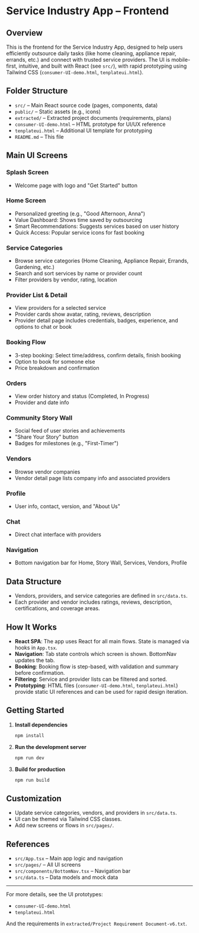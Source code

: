 # Service Industry App – Frontend

## Overview

This is the frontend for the Service Industry App, designed to help users efficiently outsource daily tasks (like home cleaning, appliance repair, errands, etc.) and connect with trusted service providers. The UI is mobile-first, intuitive, and built with React (see `src/`), with rapid prototyping using Tailwind CSS (`consumer-UI-demo.html`, `tenplateui.html`).

## Folder Structure

- `src/` – Main React source code (pages, components, data)
- `public/` – Static assets (e.g., icons)
- `extracted/` – Extracted project documents (requirements, plans)
- `consumer-UI-demo.html` – HTML prototype for UI/UX reference
- `tenplateui.html` – Additional UI template for prototyping
- `README.md` – This file

## Main UI Screens

### Splash Screen
- Welcome page with logo and "Get Started" button

### Home Screen
- Personalized greeting (e.g., "Good Afternoon, Anna")
- Value Dashboard: Shows time saved by outsourcing
- Smart Recommendations: Suggests services based on user history
- Quick Access: Popular service icons for fast booking

### Service Categories
- Browse service categories (Home Cleaning, Appliance Repair, Errands, Gardening, etc.)
- Search and sort services by name or provider count
- Filter providers by vendor, rating, location

### Provider List & Detail
- View providers for a selected service
- Provider cards show avatar, rating, reviews, description
- Provider detail page includes credentials, badges, experience, and options to chat or book

### Booking Flow
- 3-step booking: Select time/address, confirm details, finish booking
- Option to book for someone else
- Price breakdown and confirmation

### Orders
- View order history and status (Completed, In Progress)
- Provider and date info

### Community Story Wall
- Social feed of user stories and achievements
- "Share Your Story" button
- Badges for milestones (e.g., "First-Timer")

### Vendors
- Browse vendor companies
- Vendor detail page lists company info and associated providers

### Profile
- User info, contact, version, and "About Us"

### Chat
- Direct chat interface with providers

### Navigation
- Bottom navigation bar for Home, Story Wall, Services, Vendors, Profile

## Data Structure

- Vendors, providers, and service categories are defined in `src/data.ts`.
- Each provider and vendor includes ratings, reviews, description, certifications, and coverage areas.

## How It Works

- **React SPA**: The app uses React for all main flows. State is managed via hooks in `App.tsx`.
- **Navigation**: Tab state controls which screen is shown. BottomNav updates the tab.
- **Booking**: Booking flow is step-based, with validation and summary before confirmation.
- **Filtering**: Service and provider lists can be filtered and sorted.
- **Prototyping**: HTML files (`consumer-UI-demo.html`, `tenplateui.html`) provide static UI references and can be used for rapid design iteration.

## Getting Started

1. **Install dependencies**  
   ```sh
   npm install
   ```

2. **Run the development server**  
   ```sh
   npm run dev
   ```

3. **Build for production**  
   ```sh
   npm run build
   ```

## Customization

- Update service categories, vendors, and providers in `src/data.ts`.
- UI can be themed via Tailwind CSS classes.
- Add new screens or flows in `src/pages/`.

## References

- `src/App.tsx` – Main app logic and navigation
- `src/pages/` – All UI screens
- `src/components/BottomNav.tsx` – Navigation bar
- `src/data.ts` – Data models and mock data

---

For more details, see the UI prototypes:  
- `consumer-UI-demo.html`  
- `tenplateui.html`

And the requirements in `extracted/Project Requirement Document-v6.txt`.
